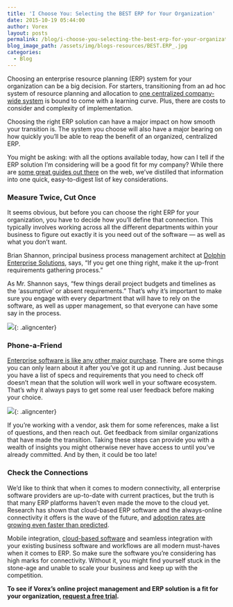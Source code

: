 ```yaml
---
title: 'I Choose You: Selecting the BEST ERP for Your Organization'
date: 2015-10-19 05:44:00
author: Vorex
layout: posts
permalink: /blog/i-choose-you-selecting-the-best-erp-for-your-organization/
blog_image_path: /assets/img/blogs-resources/BEST.ERP_.jpg
categories:
  - Blog
---
```



Choosing an enterprise resource planning (ERP) system for your organization can be a big decision. For starters, transitioning from an ad hoc system of resource planning and allocation to [one centralized company-wide system](http://www.vorex.com/supercharging-business-insights-with-online-project-management-erp/) is bound to come with a learning curve. Plus, there are costs to consider and complexity of implementation.

Choosing the right ERP solution can have a major impact on how smooth your transition is. The system you choose will also have a major bearing on how quickly you’ll be able to reap the benefit of an organized, centralized ERP.<!--more-->

You might be asking: with all the options available today, how can I tell if the ERP solution I’m considering will be a good fit for my company? While there are [some great guides out there](http://www.cio.com/article/2458889/enterprise-resource-planning/9-tips-for-selecting-and-implementing-an-erp-system.html) on the web, we’ve distilled that information into one quick, easy-to-digest list of key considerations.

### Measure Twice, Cut Once

It seems obvious, but before you can choose the right ERP for your organization, you have to decide how you’ll define that connection. This typically involves working across all the different departments within your business to figure out exactly it is you need out of the software — as well as what you don’t want.

Brian Shannon, principal business process management architect at [Dolphin Enterprise Solutions](http://www.dolphin-corp.com/), says, “If you get one thing right, make it the up-front requirements gathering process.”

As Mr. Shannon says, “few things derail project budgets and timelines as the ‘assumptive’ or absent requirements.” That’s why it’s important to make sure you engage with every department that will have to rely on the software, as well as upper management, so that everyone can have some say in the process.

![](https://media.giphy.com/media/zJETIm3M2FzIQ/giphy.gif){: .aligncenter}

### Phone-a-Friend

[Enterprise software is like any other major purchase](http://www.informationweek.com/software/enterprise-applications/6-more-enduring-truths-about-selecting-enterprise-software/d/d-id/1113070?page_number=2). There are some things you can only learn about it after you’ve got it up and running. Just because you have a list of specs and requirements that you need to check off doesn’t mean that the solution will work well in your software ecosystem. That’s why it always pays to get some real user feedback before making your choice.

![](https://media.giphy.com/media/xTiTneUZ6NoHdYpeE0/giphy.gif){: .aligncenter}

If you’re working with a vendor, ask them for some references, make a list of questions, and then reach out. Get feedback from similar organizations that have made the transition. Taking these steps can provide you with a wealth of insights you might otherwise never have access to until you’ve already committed. And by then, it could be too late!

### Check the Connections

We’d like to think that when it comes to modern connectivity, all enterprise software providers are up-to-date with current practices, but the truth is that many ERP platforms haven’t even made the move to the cloud yet. Research has shown that cloud-based ERP software and the always-online connectivity it offers is the wave of the future, and [adoption rates are growing even faster than predicted](http://www.forbes.com/sites/louiscolumbus/2014/02/07/why-cloud-erp-adoption-is-faster-than-gartner-predicts/).

Mobile integration, [cloud-based software](http://www.vorex.com/top-5-ways-cloud-based-project-management-provides-a-competitive-edge/) and seamless integration with your existing business software and workflows are all modern must-haves when it comes to ERP. So make sure the software you’re considering has high marks for connectivity. Without it, you might find yourself stuck in the stone-age and unable to scale your business and keep up with the competition.

**To see if Vorex’s online project management and ERP solution is a fit for your organization, [request a free trial](http://www.vorex.com/free-trial/).**